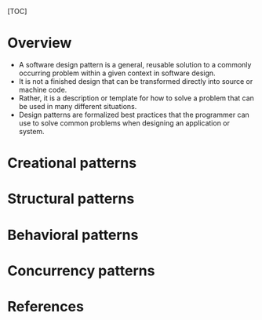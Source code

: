 [TOC]

# Overview

- A software design pattern is a general, reusable solution to a
  commonly occurring problem within a given context in software design.
- It is not a finished design that can be transformed directly into
  source or machine code.
- Rather, it is a description or template for how to solve a problem
  that can be used in many different situations.
- Design patterns are formalized best practices that the programmer can
  use to solve common problems when designing an application or system.

# Creational patterns


# Structural patterns


# Behavioral patterns


# Concurrency patterns

# References

[book]: https://en.wikipedia.org/wiki/Design_Patterns
[wiki]: https://en.wikipedia.org/wiki/Software_design_pattern
[five-principles]: https://en.wikipedia.org/wiki/SOLID_(object-oriented_design)
[facade-pattern]: https://en.wikipedia.org/wiki/Facade_pattern
